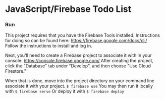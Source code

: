 JavaScript/Firebase Todo List
===================================


### Run
This project requires that you have the Firebase Tools installed. Instructions for doing so can be found here: 
https://firebase.google.com/docs/cli/  Follow the instructions to install and log in.

Next, you'll need to create a Firebase project to associate it with in your console: https://console.firebase.google.com/  After creating the project, click the "Database" tab under "Develop", and then choose "Use Cloud Firestore."

When that is done, move into the project directory on your command line associate it with your project.
`$ firebase use`
You may then run it locally with 
`$ firebase serve`
Or deploy it with
`$ firebase deploy`

